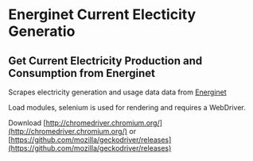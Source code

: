 # Energinet Current Electicity Generatio
## Get Current Electricity Production and Consumption from Energinet

Scrapes electricity generation and usage data data from [Energinet](https://energinet.dk)

Load modules, selenium is used for rendering and requires a WebDriver. 

Download [http://chromedriver.chromium.org/](http://chromedriver.chromium.org/) or [https://github.com/mozilla/geckodriver/releases](https://github.com/mozilla/geckodriver/releases)
